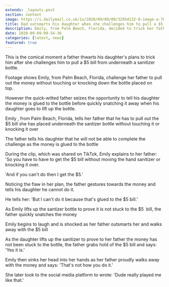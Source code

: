 ```yaml
---
extends: _layouts.post
section: content
image: https://i.dailymail.co.uk/1s/2020/09/09/09/32954132-0-image-a-76_1599640021540.jpg 
title: Dad outsmarts his daughter when she challenges him to pull a $5 bill from under a bottle 
description: Emily, from Palm Beach, Florida, decided to trick her father and asked him to pull a $5 bill from underneath a santizer bottle without touching or knocking it down. 
date: 2020-09-09-09-54-36 
categories: [latest, news] 
featured: true 
--- 
```

This is the comical moment a father thwarts his daughter's plans to trick him after she challenges him to pull a $5 bill from underneath a sanitizer bottle.

Footage shows Emily, from Palm Beach, Florida, challenge her father to pull out the money without touching or knocking down the bottle placed on top.  

However the quick-witted father seizes the opportunity to tell his daughter the money is glued to the bottle before quickly snatching it away when his daughter goes to lift up the bottle.

Emily , from Palm Beach, Florida, tells her father that he has to pull out the $5 bill she has placed underneath the santizer bottle without touching it or knocking it over

The father tells his daughter that he will not be able to complete the challenge as the money is glued to the bottle 

During the clip, which was shared on TikTok, Emily explains to her father: 'So you have to have to get the $5 bill without moving the hand sanitizer or knocking it over. 

'And if you can't do then I get the $5.'

Noticing the flaw in her plan, the father gestures towards the money and tells his daughter he cannot do it.

He tells her: 'But I can't do it because that's glued to the $5 bill.'   

As Emily lifts up the santizer bottle to prove it is not stuck to the $5  bill, the father quickly snatches the money

Emily begins to laugh and is shocked as her father outsmarts her and walks away with the $5 bill

As the daughter lifts up the sanitizer to prove to her father the money has not been stuck to the bottle, the father grabs hold of the $5 bill and says: 'Yes it is.' 

Emily then sinks her head into her hands as her father proudly walks away with the money and says: 'That's not how you do it.'

She later took to the social media platform to wrote: 'Dude really played me like that.'

